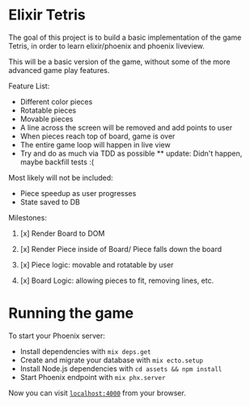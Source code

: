 # Elixir Tetris

The goal of this project is to build a basic implementation of the game Tetris, in order to learn elixir/phoenix and phoenix liveview.

This will be a basic version of the game, without some of the more advanced game play features.

Feature List:
- Different color pieces
- Rotatable pieces
- Movable pieces
- A line across the screen will be removed and add points to user
- When pieces reach top of board, game is over
- The entire game loop will happen in live view
- Try and do as much via TDD as possible ** update: Didn't happen, maybe backfill tests :(

Most likely will not be included:
- Piece speedup as user progresses
- State saved to DB

Milestones:

1) [x] Render Board to DOM

2) [x] Render Piece inside of Board/ Piece falls down the board

3) [x] Piece logic: movable and rotatable by user

4) [x] Board Logic: allowing pieces to fit, removing lines, etc. 

# Running the game

To start your Phoenix server:
* Install dependencies with `mix deps.get`
* Create and migrate your database with `mix ecto.setup`
* Install Node.js dependencies with `cd assets && npm install`
* Start Phoenix endpoint with `mix phx.server`

Now you can visit [`localhost:4000`](http://localhost:4000) from your browser.